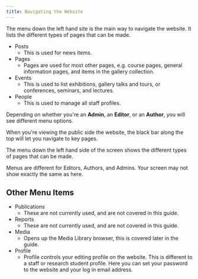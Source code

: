 ```yaml
---
title: Navigating the Website
---
```

The menu down the left hand site is the main way to navigate the website. It lists the different types of pages that can be made.

* Posts
    * This is used for news items.
* Pages
    * Pages are used for most other pages, e.g. course pages, general information pages, and items in the gallery collection.
* Events
    * This is used to list exhibitions, gallery talks and tours, or conferences, seminars, and lectures.
* People
    * This is used to manage all staff profiles.

Depending on whether you're an **Admin**, an **Editor**, or an **Author**, you will see different menu options.

When you're viewing the public side the website, the black bar along the top will let you navigate to key pages.


The menu down the left hand side of the screen shows the different types of pages that can be made. 

Menus are different for Editors, Authors, and Admins. Your screen may not show exactly the same as here.

## Other Menu Items

* Publications
    * These are not currently used, and are not covered in this guide.
* Reports
    * These are not currently used, and are not covered in this guide.
* Media
    * Opens up the Media Library browser, this is covered later in the guide.
* Profile
    * Profile controls your editing profile on the website. This is different to a staff or research student profile. Here you can set your password to the website and your log in email address.
